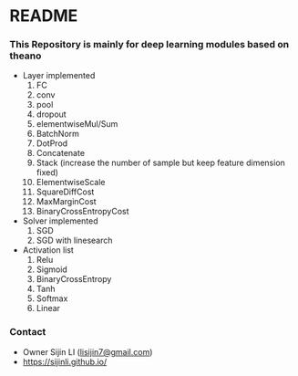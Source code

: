 # README #


### This Repository is mainly for deep learning modules based on theano ###

* Layer implemented
  1. FC
  2. conv
  3. pool
  4. dropout
  5. elementwiseMul/Sum
  6. BatchNorm
  7. DotProd
  8. Concatenate
  9. Stack (increase the number of sample but keep feature dimension fixed)
  10. ElementwiseScale
  11. SquareDiffCost
  12. MaxMarginCost  
  13. BinaryCrossEntropyCost
* Solver implemented
  1. SGD
  2. SGD with linesearch
* Activation list
  1. Relu
  2. Sigmoid
  3. BinaryCrossEntropy
  4. Tanh
  5. Softmax
  6. Linear




### Contact ###

* Owner Sijin LI  (lisijin7@gmail.com)
* https://sijinli.github.io/
